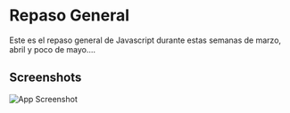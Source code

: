 # Repaso General

Este es el repaso general de Javascript durante estas semanas de marzo, abril y poco de mayo....


## Screenshots

![App Screenshot]([https://github.com/lianysherrera/RepasoGeneral/blob/main/laravel-developer.png?raw=true](https://github.com/lianysherrera/tarea1_dwc/blob/main/girl.png?raw=true)https://github.com/lianysherrera/tarea1_dwc/blob/main/girl.png?raw=true)
